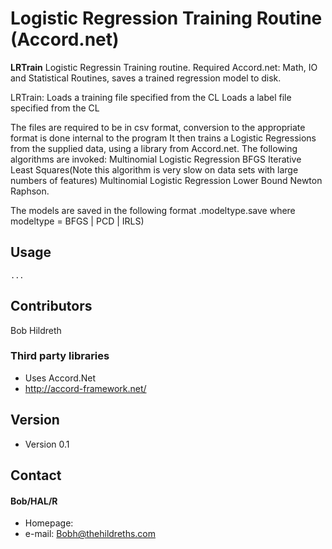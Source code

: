 Logistic Regression Training Routine (Accord.net)
======
**LRTrain** Logistic Regressin Training routine. Required Accord.net: Math, IO and Statistical Routines, saves a 
trained regression model to disk.

LRTrain:
Loads a training file specified from the CL
Loads a label file specified from the CL 

The files are required to be in csv format, conversion to the appropriate format is done internal to the program
It then trains a Logistic Regressions from the supplied data, using a library from Accord.net.  The following algorithms are invoked:
Multinomial Logistic Regression BFGS
Iterative Least Squares(Note this algorithm is very slow on data sets with large numbers of features)
Multinomial Logistic Regression Lower Bound Newton Raphson.

The models are saved in the following format <trainfilename>.modeltype.save where modeltype = BFGS | PCD | IRLS)

## Usage
```$ git clone https://github.com/msbobh/LRTrain.git
...
```
## Contributors
Bob Hildreth

### Third party libraries
* Uses Accord.Net 
* http://accord-framework.net/

## Version 
* Version 0.1


## Contact
#### Bob/HAL/R
* Homepage: 
* e-mail: Bobh@thehildreths.com


